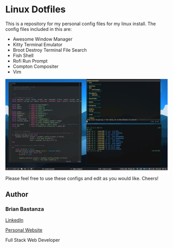 # Linux Dotfiles

This is a repository for my personal config files for my linux install. The config files included in this are:

* Awesome Window Manager
* Kitty Terminal Emulator
* Broot Destroy Terminal File Search
* Fish Shell
* Rofi Run Prompt
* Compton Compositer
* Vim

![screenshot](https://github.com/bbastanza/dotfiles/blob/main/.config/screenshot.png)

Please feel free to use these configs and edit as you would like. Cheers!

## Author

### Brian Bastanza

[LinkedIn](www.linkedin.com/in/bbastanza)

[Personal Website](http://www.brianbastanza.me)

Full Stack Web Developer
